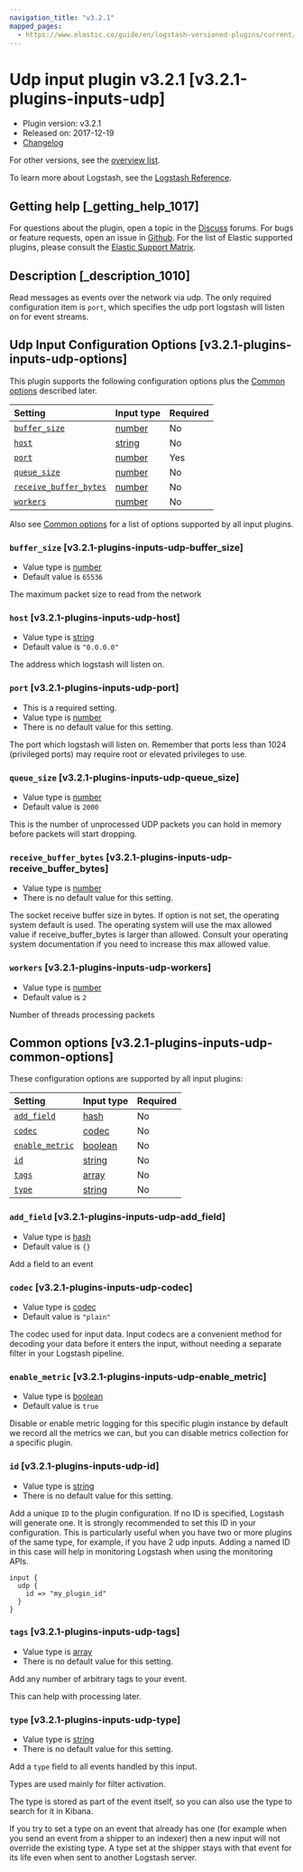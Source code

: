 ```yaml
---
navigation_title: "v3.2.1"
mapped_pages:
  - https://www.elastic.co/guide/en/logstash-versioned-plugins/current/v3.2.1-plugins-inputs-udp.html
---
```


# Udp input plugin v3.2.1 [v3.2.1-plugins-inputs-udp]

* Plugin version: v3.2.1
* Released on: 2017-12-19
* [Changelog](https://github.com/logstash-plugins/logstash-input-udp/blob/v3.2.1/CHANGELOG.md)

For other versions, see the [overview list](input-udp-index.md).

To learn more about Logstash, see the [Logstash Reference](https://www.elastic.co/guide/en/logstash/current/index.html).

## Getting help [_getting_help_1017]

For questions about the plugin, open a topic in the [Discuss](http://discuss.elastic.co) forums. For bugs or feature requests, open an issue in [Github](https://github.com/logstash-plugins/logstash-input-udp). For the list of Elastic supported plugins, please consult the [Elastic Support Matrix](https://www.elastic.co/support/matrix#matrix_logstash_plugins).

## Description [_description_1010]

Read messages as events over the network via udp. The only required configuration item is `port`, which specifies the udp port logstash will listen on for event streams.

## Udp Input Configuration Options [v3.2.1-plugins-inputs-udp-options]

This plugin supports the following configuration options plus the [Common options](v3-2-1-plugins-inputs-udp.md#v3.2.1-plugins-inputs-udp-common-options) described later.

| Setting | Input type | Required |
| :- | :- | :- |
| [`buffer_size`](v3-2-1-plugins-inputs-udp.md#v3.2.1-plugins-inputs-udp-buffer_size) | [number](/lsr/value-types.md#number) | No |
| [`host`](v3-2-1-plugins-inputs-udp.md#v3.2.1-plugins-inputs-udp-host) | [string](/lsr/value-types.md#string) | No |
| [`port`](v3-2-1-plugins-inputs-udp.md#v3.2.1-plugins-inputs-udp-port) | [number](/lsr/value-types.md#number) | Yes |
| [`queue_size`](v3-2-1-plugins-inputs-udp.md#v3.2.1-plugins-inputs-udp-queue_size) | [number](/lsr/value-types.md#number) | No |
| [`receive_buffer_bytes`](v3-2-1-plugins-inputs-udp.md#v3.2.1-plugins-inputs-udp-receive_buffer_bytes) | [number](/lsr/value-types.md#number) | No |
| [`workers`](v3-2-1-plugins-inputs-udp.md#v3.2.1-plugins-inputs-udp-workers) | [number](/lsr/value-types.md#number) | No |

Also see [Common options](v3-2-1-plugins-inputs-udp.md#v3.2.1-plugins-inputs-udp-common-options) for a list of options supported by all input plugins.

### `buffer_size` [v3.2.1-plugins-inputs-udp-buffer_size]

* Value type is [number](/lsr/value-types.md#number)
* Default value is `65536`

The maximum packet size to read from the network

### `host` [v3.2.1-plugins-inputs-udp-host]

* Value type is [string](/lsr/value-types.md#string)
* Default value is `"0.0.0.0"`

The address which logstash will listen on.

### `port` [v3.2.1-plugins-inputs-udp-port]

* This is a required setting.
* Value type is [number](/lsr/value-types.md#number)
* There is no default value for this setting.

The port which logstash will listen on. Remember that ports less than 1024 (privileged ports) may require root or elevated privileges to use.

### `queue_size` [v3.2.1-plugins-inputs-udp-queue_size]

* Value type is [number](/lsr/value-types.md#number)
* Default value is `2000`

This is the number of unprocessed UDP packets you can hold in memory before packets will start dropping.

### `receive_buffer_bytes` [v3.2.1-plugins-inputs-udp-receive_buffer_bytes]

* Value type is [number](/lsr/value-types.md#number)
* There is no default value for this setting.

The socket receive buffer size in bytes. If option is not set, the operating system default is used. The operating system will use the max allowed value if receive\_buffer\_bytes is larger than allowed. Consult your operating system documentation if you need to increase this max allowed value.

### `workers` [v3.2.1-plugins-inputs-udp-workers]

* Value type is [number](/lsr/value-types.md#number)
* Default value is `2`

Number of threads processing packets

## Common options [v3.2.1-plugins-inputs-udp-common-options]

These configuration options are supported by all input plugins:

| Setting | Input type | Required |
| :- | :- | :- |
| [`add_field`](v3-2-1-plugins-inputs-udp.md#v3.2.1-plugins-inputs-udp-add_field) | [hash](/lsr/value-types.md#hash) | No |
| [`codec`](v3-2-1-plugins-inputs-udp.md#v3.2.1-plugins-inputs-udp-codec) | [codec](/lsr/value-types.md#codec) | No |
| [`enable_metric`](v3-2-1-plugins-inputs-udp.md#v3.2.1-plugins-inputs-udp-enable_metric) | [boolean](/lsr/value-types.md#boolean) | No |
| [`id`](v3-2-1-plugins-inputs-udp.md#v3.2.1-plugins-inputs-udp-id) | [string](/lsr/value-types.md#string) | No |
| [`tags`](v3-2-1-plugins-inputs-udp.md#v3.2.1-plugins-inputs-udp-tags) | [array](/lsr/value-types.md#array) | No |
| [`type`](v3-2-1-plugins-inputs-udp.md#v3.2.1-plugins-inputs-udp-type) | [string](/lsr/value-types.md#string) | No |

### `add_field` [v3.2.1-plugins-inputs-udp-add_field]

* Value type is [hash](/lsr/value-types.md#hash)
* Default value is `{}`

Add a field to an event

### `codec` [v3.2.1-plugins-inputs-udp-codec]

* Value type is [codec](/lsr/value-types.md#codec)
* Default value is `"plain"`

The codec used for input data. Input codecs are a convenient method for decoding your data before it enters the input, without needing a separate filter in your Logstash pipeline.

### `enable_metric` [v3.2.1-plugins-inputs-udp-enable_metric]

* Value type is [boolean](/lsr/value-types.md#boolean)
* Default value is `true`

Disable or enable metric logging for this specific plugin instance by default we record all the metrics we can, but you can disable metrics collection for a specific plugin.

### `id` [v3.2.1-plugins-inputs-udp-id]

* Value type is [string](/lsr/value-types.md#string)
* There is no default value for this setting.

Add a unique `ID` to the plugin configuration. If no ID is specified, Logstash will generate one. It is strongly recommended to set this ID in your configuration. This is particularly useful when you have two or more plugins of the same type, for example, if you have 2 udp inputs. Adding a named ID in this case will help in monitoring Logstash when using the monitoring APIs.

```
input {
  udp {
    id => "my_plugin_id"
  }
}
```

### `tags` [v3.2.1-plugins-inputs-udp-tags]

* Value type is [array](/lsr/value-types.md#array)
* There is no default value for this setting.

Add any number of arbitrary tags to your event.

This can help with processing later.

### `type` [v3.2.1-plugins-inputs-udp-type]

* Value type is [string](/lsr/value-types.md#string)
* There is no default value for this setting.

Add a `type` field to all events handled by this input.

Types are used mainly for filter activation.

The type is stored as part of the event itself, so you can also use the type to search for it in Kibana.

If you try to set a type on an event that already has one (for example when you send an event from a shipper to an indexer) then a new input will not override the existing type. A type set at the shipper stays with that event for its life even when sent to another Logstash server.
